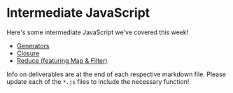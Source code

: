 # Intermediate JavaScript

Here's some intermediate JavaScript we've covered this week!
  - [Generators](generators.md)
  - [Closure](closure.md)
  - [Reduce (featuring Map & Filter)](reduce.md)

Info on deliverables are at the end of each respective markdown file. Please update each of the `*.js` files to include the necessary function!
